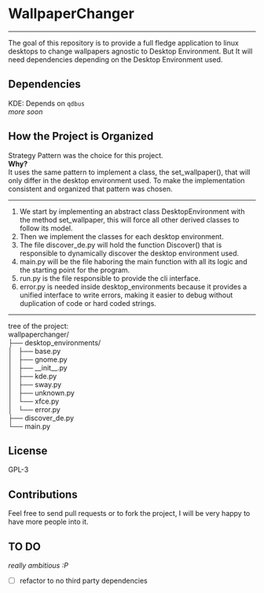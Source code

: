 # WallpaperChanger
***
The goal of this repository is to provide a full fledge application to linux desktops to change wallpapers agnostic to Desktop Environment. But It will need dependencies depending on the Desktop Environment used.

## Dependencies

KDE: Depends on `qdbus`  
_more soon_

## How the Project is Organized

Strategy Pattern was the choice for this project.  
**Why?**  
It uses the same pattern to implement a class, the set\_wallpaper(), that will only differ in the desktop environment used. To make the implementation consistent and organized that pattern was chosen.  

***

1. We start by implementing an abstract class DesktopEnvironment with the method set\_wallpaper, this will force all other derived classes to follow its model.  
2. Then we implement the classes for each desktop environment.  
3. The file discover\_de.py will hold the function Discover() that is responsible to dynamically discover the desktop environment used.  
4. main.py will be the file haboring the main function with all its logic and the starting point for the program.  
5. run.py is the file responsible to provide the cli interface.
6. error.py is needed inside desktop\_environments because it provides a unified interface to write errors, making it easier to debug without duplication of code or hard coded strings.

***

tree of the project:  
wallpaperchanger/  
├── desktop\_environments/  
│   ├── base.py  
│   ├── gnome.py  
│   ├── \_\_init\_\_.py  
│   ├── kde.py  
│   ├── sway.py  
│   ├── unknown.py  
│   └── xfce.py  
│   └── error.py  
├── discover\_de.py  
└── main.py  

## License

GPL-3

## Contributions

Feel free to send pull requests or to fork the project, I will be very happy to have more people into it.

## TO DO
_really ambitious :P_  
- [ ] refactor to no third party dependencies
